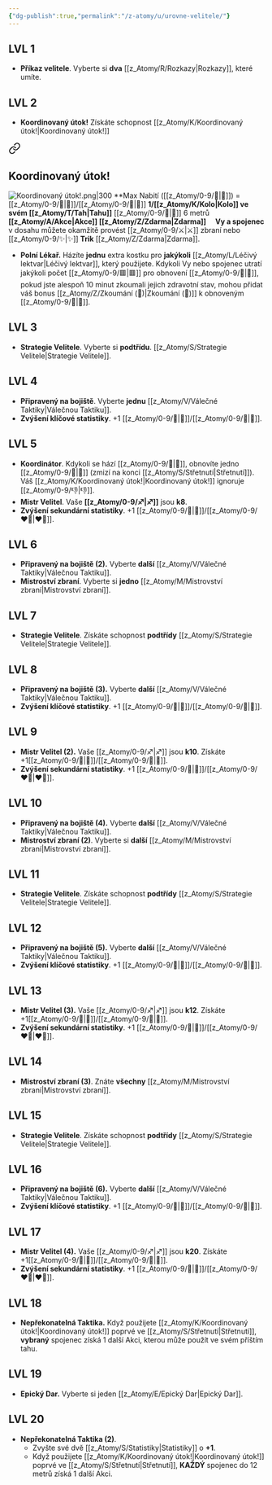 ```yaml
---
{"dg-publish":true,"permalink":"/z-atomy/u/urovne-velitele/"}
---
```


## LVL 1
- **Příkaz velitele**. Vyberte si **dva** [[z_Atomy/R/Rozkazy\|Rozkazy]], které umíte.
## LVL 2
- **Koordinovaný útok!** Získáte schopnost [[z_Atomy/K/Koordinovaný útok!\|Koordinovaný útok!]]

<div class="transclusion internal-embed is-loaded"><a class="markdown-embed-link" href="/z-atomy/k/koordinovany-utok/" aria-label="Open link"><svg xmlns="http://www.w3.org/2000/svg" width="24" height="24" viewBox="0 0 24 24" fill="none" stroke="currentColor" stroke-width="2" stroke-linecap="round" stroke-linejoin="round" class="svg-icon lucide-link"><path d="M10 13a5 5 0 0 0 7.54.54l3-3a5 5 0 0 0-7.07-7.07l-1.72 1.71"></path><path d="M14 11a5 5 0 0 0-7.54-.54l-3 3a5 5 0 0 0 7.07 7.07l1.71-1.71"></path></svg></a><div class="markdown-embed">




## Koordinovaný útok!
![Koordinovaný útok!.png|300](/img/user/z_img/Koordinovan%C3%BD%20%C3%BAtok!.png)
**Max Nabití ([[z_Atomy/0-9/🔀\|🔀]]) = [[z_Atomy/0-9/📖\|📖]]/[[z_Atomy/0-9/🔋\|🔋]]
**1/[[z_Atomy/K/Kolo\|Kolo]] ve svém [[z_Atomy/T/Tah\|Tahu]]**
[[z_Atomy/0-9/🫱\|🫱]] 6 metrů
**[[z_Atomy/A/Akce\|Akce]] [[z_Atomy/Z/Zdarma\|Zdarma]]**
⠀
**Vy a spojenec** v dosahu můžete okamžitě provést [[z_Atomy/0-9/⚔️\|⚔️]] zbraní nebo [[z_Atomy/0-9/✨\|✨]] **Trik** [[z_Atomy/Z/Zdarma\|Zdarma]].

</div></div>

- **Polní Lékař.** Házíte **jednu** extra kostku pro **jakýkoli** [[z_Atomy/L/Léčivý lektvar\|Léčivý lektvar]], který použijete. Kdykoli Vy nebo spojenec utratí jakýkoli počet [[z_Atomy/0-9/🟥\|🟥]] pro obnovení [[z_Atomy/0-9/💖\|💖]], pokud jste alespoň 10 minut zkoumali jejich zdravotní stav, mohou přidat váš bonus [[z_Atomy/Z/Zkoumání (📖)\|Zkoumání (📖)]] k obnoveným [[z_Atomy/0-9/💖\|💖]].
## LVL 3
- **Strategie Velitele**. Vyberte si **podtřídu**. [[z_Atomy/S/Strategie Velitele\|Strategie Velitele]].
## LVL 4
- **Připravený na bojiště**. Vyberte **jednu** [[z_Atomy/V/Válečné Taktiky\|Válečnou Taktiku]].
- **Zvýšení klíčové statistiky**. +1 [[z_Atomy/0-9/💪\|💪]]/[[z_Atomy/0-9/📖\|📖]].
## LVL 5
- **Koordinátor**. Kdykoli se hází [[z_Atomy/0-9/🏁\|🏁]], obnovíte jedno [[z_Atomy/0-9/🔀\|🔀]] (zmizí na konci [[z_Atomy/S/Střetnutí\|Střetnutí]]). Váš [[z_Atomy/K/Koordinovaný útok!\|Koordinovaný útok!]] ignoruje [[z_Atomy/0-9/👎\|👎]]. 
- **Mistr Velitel**. Vaše **[[z_Atomy/0-9/♐\|♐]]** jsou **k8**.
- **Zvýšení sekundární statistiky**. +1 [[z_Atomy/0-9/🎯\|🎯]]/[[z_Atomy/0-9/❤️‍🔥\|❤️‍🔥]].
## LVL 6
- **Připravený na bojiště (2).** Vyberte **další** [[z_Atomy/V/Válečné Taktiky\|Válečnou Taktiku]].
- **Mistroství zbraní**. Vyberte si **jedno** [[z_Atomy/M/Mistrovství zbraní\|Mistrovství zbraní]].
## LVL 7
- **Strategie Velitele**. Získáte schopnost **podtřídy** [[z_Atomy/S/Strategie Velitele\|Strategie Velitele]].
## LVL 8
- **Připravený na bojiště (3).** Vyberte **další** [[z_Atomy/V/Válečné Taktiky\|Válečnou Taktiku]].
- **Zvýšení klíčové statistiky**. +1 [[z_Atomy/0-9/💪\|💪]]/[[z_Atomy/0-9/📖\|📖]].
## LVL 9
- **Mistr Velitel (2).** Vaše [[z_Atomy/0-9/♐\|♐]] jsou **k10**. Získáte +1[[z_Atomy/0-9/🔀\|🔀]]/[[z_Atomy/0-9/🔋\|🔋]].
- **Zvýšení sekundární statistiky**. +1 [[z_Atomy/0-9/🎯\|🎯]]/[[z_Atomy/0-9/❤️‍🔥\|❤️‍🔥]].
## LVL 10
- **Připravený na bojiště (4).** Vyberte **další** [[z_Atomy/V/Válečné Taktiky\|Válečnou Taktiku]].
- **Mistroství zbraní (2)**. Vyberte si **další** [[z_Atomy/M/Mistrovství zbraní\|Mistrovství zbraní]].
## LVL 11
- **Strategie Velitele**. Získáte schopnost **podtřídy** [[z_Atomy/S/Strategie Velitele\|Strategie Velitele]].
## LVL 12
- **Připravený na bojiště (5).** Vyberte **další** [[z_Atomy/V/Válečné Taktiky\|Válečnou Taktiku]].
- **Zvýšení klíčové statistiky**. +1 [[z_Atomy/0-9/💪\|💪]]/[[z_Atomy/0-9/📖\|📖]].
## LVL 13
- **Mistr Velitel (3).** Vaše [[z_Atomy/0-9/♐\|♐]] jsou **k12**. Získáte +1[[z_Atomy/0-9/🔀\|🔀]]/[[z_Atomy/0-9/🔋\|🔋]].
- **Zvýšení sekundární statistiky**. +1 [[z_Atomy/0-9/🎯\|🎯]]/[[z_Atomy/0-9/❤️‍🔥\|❤️‍🔥]].
## LVL 14
- **Mistroství zbraní (3)**. Znáte **všechny** [[z_Atomy/M/Mistrovství zbraní\|Mistrovství zbraní]].
## LVL 15
- **Strategie Velitele**. Získáte schopnost **podtřídy** [[z_Atomy/S/Strategie Velitele\|Strategie Velitele]].
## LVL 16
- **Připravený na bojiště (6).** Vyberte **další** [[z_Atomy/V/Válečné Taktiky\|Válečnou Taktiku]].
- **Zvýšení klíčové statistiky**. +1 [[z_Atomy/0-9/💪\|💪]]/[[z_Atomy/0-9/📖\|📖]].
## LVL 17
- **Mistr Velitel (4).** Vaše [[z_Atomy/0-9/♐\|♐]] jsou **k20**. Získáte +1[[z_Atomy/0-9/🔀\|🔀]]/[[z_Atomy/0-9/🔋\|🔋]].
- **Zvýšení sekundární statistiky**. +1 [[z_Atomy/0-9/🎯\|🎯]]/[[z_Atomy/0-9/❤️‍🔥\|❤️‍🔥]].
## LVL 18
- **Nepřekonatelná Taktika.** Když použijete [[z_Atomy/K/Koordinovaný útok!\|Koordinovaný útok!]] poprvé ve [[z_Atomy/S/Střetnutí\|Střetnutí]], **vybraný** spojenec získá 1 další Akci, kterou může použít ve svém příštím tahu.
## LVL 19
- **Epický Dar.** Vyberte si jeden [[z_Atomy/E/Epický Dar\|Epický Dar]].
## LVL 20
- **Nepřekonatelná Taktika (2)**. 
	- Zvyšte své dvě [[z_Atomy/S/Statistiky\|Statistiky]] o **+1**.
	- Když použijete [[z_Atomy/K/Koordinovaný útok!\|Koordinovaný útok!]] poprvé ve [[z_Atomy/S/Střetnutí\|Střetnutí]], **KAŽDÝ** spojenec do 12 metrů získá 1 další Akci.